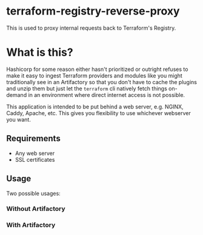 # terraform-registry-reverse-proxy

This is used to proxy internal requests back to Terraform's Registry.

# What is this?

Hashicorp for some reason either hasn't prioritized or outright refuses to make
it easy to ingest Terraform providers and modules like you might traditionally
see in an Artifactory so that you don't have to cache the plugins and unzip them
but just let the `terraform` cli natively fetch things on-demand in an
environment where direct internet access is not possible.

This application is intended to be put behind a web server, e.g. NGINX, Caddy,
Apache, etc. This gives you flexibility to use whichever webserver you want.

## Requirements

- Any web server
- SSL certificates

## Usage

Two possible usages:

### Without Artifactory

### With Artifactory
